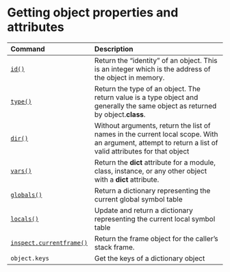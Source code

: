 # Getting object properties and attributes

| Command | Description |
| :-- | :-- |
| [`id()`](https://docs.python.org/3.7/library/functions.html#id) | Return the “identity” of an object. This is an integer which is the address of the object in memory.|
| [`type()`](https://docs.python.org/3.7/library/functions.html#type) | Return the type of an object. The return value is a type object and generally the same object as returned by object.__class__. |
| [`dir()`](https://docs.python.org/3.7/library/functions.html#dir) | Without arguments, return the list of names in the current local scope. With an argument, attempt to return a list of valid attributes for that object |
| [`vars()`](https://docs.python.org/3.7/library/functions.html#vars) | Return the __dict__ attribute for a module, class, instance, or any other object with a __dict__ attribute. |
| [`globals()`](https://docs.python.org/3.7/library/functions.html#globals) | Return a dictionary representing the current global symbol table |
| [`locals()`](https://docs.python.org/3.7/library/functions.html#locals) | Update and return a dictionary representing the current local symbol table |
| [`inspect.currentframe()`](https://docs.python.org/3/library/inspect.html#inspect.currentframe) | Return the frame object for the caller’s stack frame. |
| `object.keys` | Get the keys of a dictionary object |